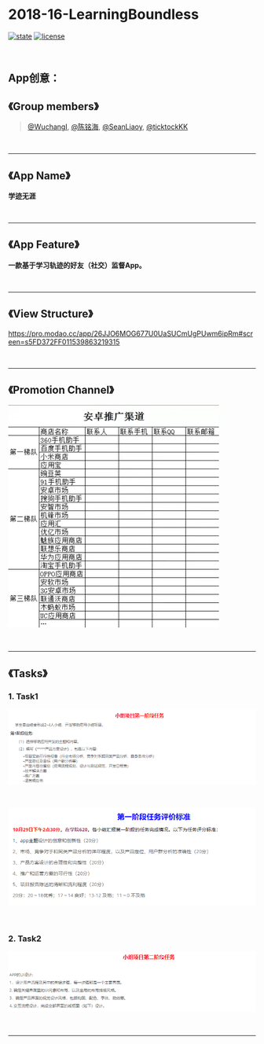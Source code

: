 # 2018-16-LearningBoundless
[![state](https://img.shields.io/badge/state-in%20development%20-brightgreen.svg)](https://github.com/android-app-development-course/2018-16-LearningBoundless)
[![license](https://img.shields.io/packagist/l/doctrine/orm.svg)](https://github.com/android-app-development-course/2018-16-LearningBoundless/blob/master/LICENSE)


<br/>

## App创意：

## 《Group members》


> [@WuchangI](https://github.com/Yuziquan), [@陈铭海](https://github.com/chenminghai), [@SeanLiaoy](https://github.com/SeanLiaoy), [@ticktockKK](https://github.com/ticktockKK)

<br/>

***


## 《App Name》

**学迹无涯**

<br/>

***

## 《App Feature》

**一款基于学习轨迹的好友（社交）监督App。**


<br/>

***

## 《View Structure》

https://pro.modao.cc/app/26JJO6MOG677U0UaSUCmUgPUwm6ipRm#screen=s5FD372FF011539863219315

<br/>

***


## 《Promotion Channel》
![promotion](https://github.com/android-app-development-course/2018-16-LearningBoundless/blob/master/Screenshots/Project/promotion.jpg)

<br/>

***


## 《Tasks》
### 1. Task1

![task1](https://github.com/android-app-development-course/2018-16-LearningBoundless/blob/master/Screenshots/Tasks/task1.png)



<br/>

![task1_1](https://github.com/android-app-development-course/2018-16-LearningBoundless/blob/master/Screenshots/Tasks/task1_1.png)


<br/>

### 2. Task2



![task2](https://github.com/android-app-development-course/2018-16-LearningBoundless/blob/master/Screenshots/Tasks/task2.png)

<br/>

***


